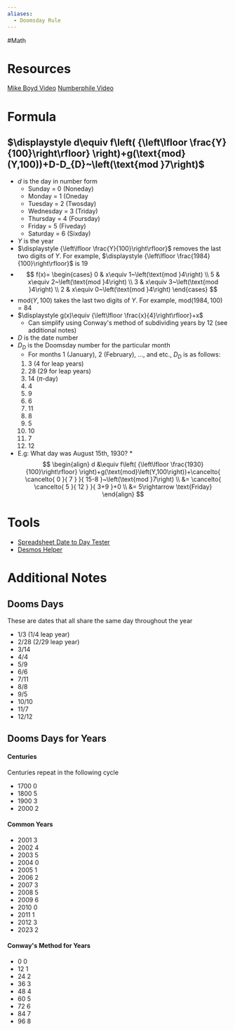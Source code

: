 ```yaml
---
aliases:
  - Doomsday Rule
---
```

#Math 
# Resources
[Mike Boyd Video]()
[Numberphile Video](https://www.youtube.com/watch?v=z2x3SSBVGJU)
# Formula
## $\displaystyle d\equiv f\left( {\left\lfloor \frac{Y}{100}\right\rfloor} \right)+g(\text{mod}(Y,100))+D-D_{D}~\left(\text{mod }7\right)$
* $\displaystyle d$ is the day in number form
	* Sunday = 0 (Noneday)
	* Monday = 1 (Oneday
	* Tuesday = 2 (Twosday)
	* Wednesday = 3 (Triday)
	* Thursday = 4 (Foursday)
	* Friday = 5 (Fiveday)
	* Saturday = 6 (Sixday)
* $\displaystyle Y$ is the year
* $\displaystyle {\left\lfloor \frac{Y}{100}\right\rfloor}$ removes the last two digits of $\displaystyle Y$. For example, $\displaystyle {\left\lfloor \frac{1984}{100}\right\rfloor}$ is 19
* $$
f(x)=
\begin{cases}
0 & x\equiv 1~\left(\text{mod }4\right) \\
5 & x\equiv  2~\left(\text{mod }4\right) \\
3 & x\equiv 3~\left(\text{mod }4\right) \\
2 & x\equiv 0~\left(\text{mod }4\right)   
\end{cases}
$$
* $\displaystyle \text{mod}\left(Y,100\right)$ takes the last two digits of $\displaystyle Y$. For example, $\displaystyle \text{mod}\left(1984,100\right)=84$
* $\displaystyle g(x)\equiv {\left\lfloor \frac{x}{4}\right\rfloor}+x$
	* Can simplify using Conway's method of subdividing years by 12 (see additional notes)
* $\displaystyle D$ is the date number
* $\displaystyle D_{D}$ is the Doomsday number for the particular month
	* For months 1 (January), 2 (February), ..., and etc., $\displaystyle D_{D}$ is as follows:
	1. 3 (4 for leap years)
	2. 28 (29 for leap years)
	3. 14 ($\displaystyle \pi$-day)
	4. 4
	5. 9
	6. 6
	7. 11
	8. 8
	9. 5
	10. 10
	11. 7
	12. 12
* E.g: What day was August 15th, 1930?
*$$
\begin{align}
d &\equiv f\left( {\left\lfloor \frac{1930}{100}\right\rfloor} \right)+g(\text{mod}\left(Y,100\right))+\cancelto{ \cancelto{ 0 }{ 7 } }{ 15-8 }~\left(\text{mod }7\right) \\
&= \cancelto{ \cancelto{ 5 }{ 12 } }{ 3+9 }+0 \\
&= 5\rightarrow \text{Friday}
\end{align}
$$

# Tools
*  [Spreadsheet Date to Day Tester](https://docs.google.com/spreadsheets/d/1El__FaIjieYvwjTUXSKQPVoIw-WJTw2deW6y2Y2R8X0/edit#gid=0)
* [Desmos Helper](https://www.desmos.com/calculator/869fyzdjwq)
# Additional Notes
## Dooms Days
These are dates that all share the same day throughout the year
* 1/3 (1/4 leap year)
* 2/28 (2/29 leap year)
* 3/14
* 4/4
* 5/9
* 6/6
* 7/11
* 8/8
* 9/5
* 10/10
* 11/7
* 12/12
## Dooms Days for Years
#### Centuries
Centuries repeat in the following cycle
* 1700 0
* 1800 5
* 1900 3
* 2000 2
#### Common Years
* 2001 3
* 2002 4
* 2003 5
* 2004 0
* 2005 1
* 2006 2
* 2007 3
* 2008 5
* 2009 6
* 2010 0
* 2011 1
* 2012 3
* 2023 2
#### Conway's Method for Years
* 0 0
* 12 1
* 24 2
* 36 3
* 48 4
* 60 5
* 72 6
* 84 7
* 96 8